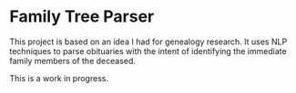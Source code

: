 Family Tree Parser
==================

This project is based on an idea I had for genealogy research. It uses NLP techniques to parse obituaries with the intent of identifying the immediate family members of the deceased. 

This is a work in progress.

